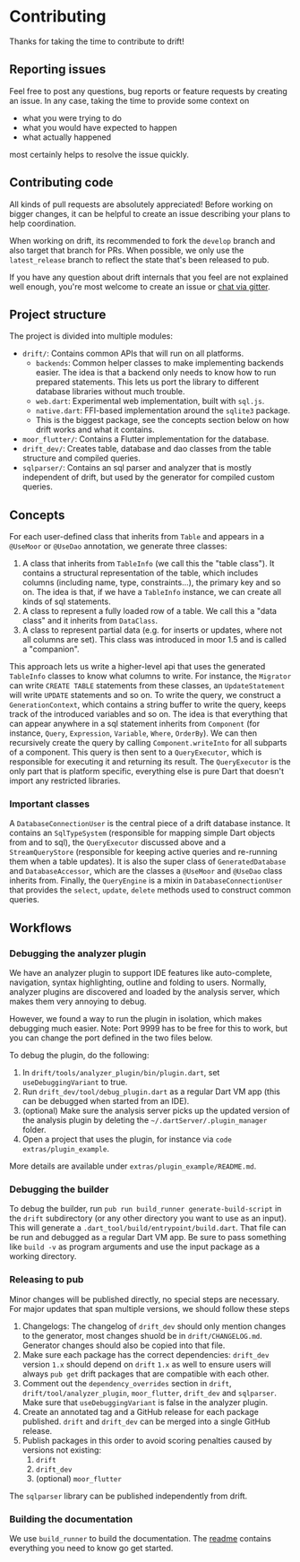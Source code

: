 # Contributing

Thanks for taking the time to contribute to drift!

## Reporting issues

Feel free to post any questions, bug reports or feature requests by creating an issue.
In any case, taking the time to provide some context on
- what you were trying to do
- what you would have expected to happen
- what actually happened

most certainly helps to resolve the issue quickly.

## Contributing code
All kinds of pull requests are absolutely appreciated! Before working on bigger changes, it
can be helpful to create an issue describing your plans to help coordination.

When working on drift, its recommended to fork the `develop` branch and also target that
branch for PRs. When possible, we only use the `latest_release` branch to reflect the state
that's been released to pub.

If you have any question about drift internals that you feel are not explained well enough,
you're most welcome to create an issue or [chat via gitter](https://gitter.im/moor-dart/community).

## Project structure
The project is divided into multiple modules:

- `drift/`: Contains common APIs that will run on all platforms.
  - `backends`: Common helper classes to make implementing backends easier. The idea is that a
  backend only needs to know how to run prepared statements. This lets us port the library to
  different database libraries without much trouble.
  - `web.dart`: Experimental web implementation, built with `sql.js`.
  - `native.dart`: FFI-based implementation around the `sqlite3` package.
  - This is the biggest package, see the concepts section below on how drift works and what it
    contains.
- `moor_flutter/`: Contains a Flutter implementation for the database.
- `drift_dev/`: Creates table, database and dao classes from the table structure and
   compiled queries.
- `sqlparser/`: Contains an sql parser and analyzer that is mostly independent of drift,
  but used by the generator for compiled custom queries.

## Concepts
For each user-defined class that inherits from `Table` and appears in a `@UseMoor` or `@UseDao` annotation,
we generate three classes:

1. A class that inherits from `TableInfo` (we call this the "table class"). It contains a structural representation
   of the table, which includes columns (including name, type, constraints...), the primary key and so on. The idea is
   that, if we have a `TableInfo` instance, we can create all kinds of sql statements.
2. A class to represent a fully loaded row of a table. We call this a "data class" and it inherits from `DataClass`.
3. A class to represent partial data (e.g. for inserts or updates, where not all columns are set). This class was
   introduced in moor 1.5 and is called a "companion".

This approach lets us write a higher-level api that uses the generated `TableInfo` classes to know what columns to
write. For instance, the `Migrator` can write `CREATE TABLE` statements from these classes, an `UpdateStatement` will
write `UPDATE` statements and so on. To write the query, we construct a `GenerationContext`, which contains a string
buffer to write the query, keeps track of the introduced variables and so on. The idea is that everything that can
appear anywhere in a sql statement inherits from `Component` (for instance, `Query`, `Expression`, `Variable`, `Where`,
`OrderBy`). We can then recursively create the query by calling `Component.writeInto` for all subparts of a component.
This query is then sent to a `QueryExecutor`, which is responsible for executing it and returning its result. The
`QueryExecutor` is the only part that is platform specific, everything else is pure Dart that doesn't import any
restricted libraries.

### Important classes
A `DatabaseConnectionUser` is the central piece of a drift database instance. It contains an `SqlTypeSystem` (responsible
for mapping simple Dart objects from and to sql), the `QueryExecutor` discussed above and a `StreamQueryStore`
(responsible for keeping active queries and re-running them when a table updates). It is also the super class of
`GeneratedDatabase` and `DatabaseAccessor`, which are the classes a `@UseMoor` and `@UseDao` class inherits from.
Finally, the `QueryEngine` is a mixin in `DatabaseConnectionUser` that provides the `select`, `update`, `delete` methods
used to construct common queries.

## Workflows

### Debugging the analyzer plugin

We have an analyzer plugin to support IDE features like auto-complete, navigation, syntax
highlighting, outline and folding to users. Normally, analyzer plugins are discovered and
loaded by the analysis server, which makes them very annoying to debug.

However, we found a way to run the plugin in isolation, which makes debugging much easier.
Note: Port 9999 has to be free for this to work, but you can change the
port defined in the two files below.

To debug the plugin, do the following:
1. In `drift/tools/analyzer_plugin/bin/plugin.dart`, set `useDebuggingVariant` to true.
2. Run `drift_dev/tool/debug_plugin.dart` as a regular Dart VM app
   (this can be debugged when started from an IDE).
3. (optional) Make sure the analysis server picks up the updated version of the analysis
   plugin by deleting the `~/.dartServer/.plugin_manager` folder.
4. Open a project that uses the plugin, for instance via `code extras/plugin_example`.

More details are available under `extras/plugin_example/README.md`.

### Debugging the builder

To debug the builder, run `pub run build_runner generate-build-script` in the `drift`
subdirectory (or any other directory you want to use as an input). This will generate
a `.dart_tool/build/entrypoint/build.dart`. That file can be run and debugged as a
regular Dart VM app. Be sure to pass something like `build -v` as program arguments
and use the input package as a working directory.

### Releasing to pub
Minor changes will be published directly, no special steps are necessary. For major
updates that span multiple versions, we should follow these steps

1. Changelogs: The changelog of `drift_dev` should only mention changes to the generator,
   most changes shuold be in `drift/CHANGELOG.md`. Generator changes should also be copied
   into that file.
2. Make sure each package has the correct dependencies: `drift_dev` version `1.x` should depend
   on `drift` `1.x` as well to ensure users will always `pub get` drift packages that are compatible
   with each other.
3. Comment out the `dependency_overrides` section in `drift`, `drift/tool/analyzer_plugin`, `moor_flutter`,
   `drift_dev` and `sqlparser`. Make sure that `useDebuggingVariant` is false in the
   analyzer plugin.
4. Create an annotated tag and a GitHub release for each package published. `drift` and `drift_dev` can be
   merged into a single GitHub release.
5. Publish packages in this order to avoid scoring penalties caused by versions not existing:
   1. `drift`
   2. `drift_dev`
   3. (optional) `moor_flutter`

The `sqlparser` library can be published independently from drift.

### Building the documentation

We use `build_runner` to build the documentation. The [readme](docs/README.md) contains everything
you need to know go get started.
